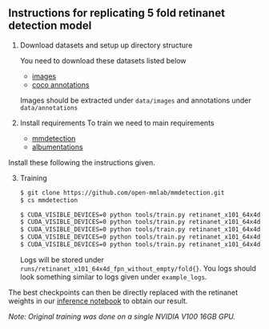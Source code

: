 ## Instructions for replicating 5 fold retinanet detection model 

1. Download datasets and setup up directory structure

    You need to download these datasets listed below
    - [images](https://www.kaggle.com/benihime91/siim-covid19-png-1024px)
    - [coco annotations](https://www.kaggle.com/benihime91/siim-covid-mmdetection-coco-json)

    Images should be extracted under `data/images` and annotations under `data/annotations`

2. Install requirements
   To train we need to main requirements
   - [mmdetection](https://github.com/open-mmlab/mmdetection)
   - [albumentations](https://github.com/albumentations-team/albumentations)
  
  Install these following the instructions given.

3. Training
   
    ```bash
    $ git clone https://github.com/open-mmlab/mmdetection.git
    $ cs mmdetection

    $ CUDA_VISIBLE_DEVICES=0 python tools/train.py retinanet_x101_64x4d_fpn_siim_fold0.py
    $ CUDA_VISIBLE_DEVICES=0 python tools/train.py retinanet_x101_64x4d_fpn_siim_fold1.py
    $ CUDA_VISIBLE_DEVICES=0 python tools/train.py retinanet_x101_64x4d_fpn_siim_fold2.py
    $ CUDA_VISIBLE_DEVICES=0 python tools/train.py retinanet_x101_64x4d_fpn_siim_fold3.py
    $ CUDA_VISIBLE_DEVICES=0 python tools/train.py retinanet_x101_64x4d_fpn_siim_fold4.py
    ```
    
    Logs will be stored under `runs/retinanet_x101_64x4d_fpn_without_empty/fold{}`. You logs should look something similar to logs given under `example_logs`.


The best checkpoints can then be directly replaced with the retinanet weights in our [inference notebook](https://www.kaggle.com/nischaydnk/604e8587410a-v2m-bin-weighted) to obtain our result.


*Note: Original training was done on a single NVIDIA V100 16GB GPU.*
